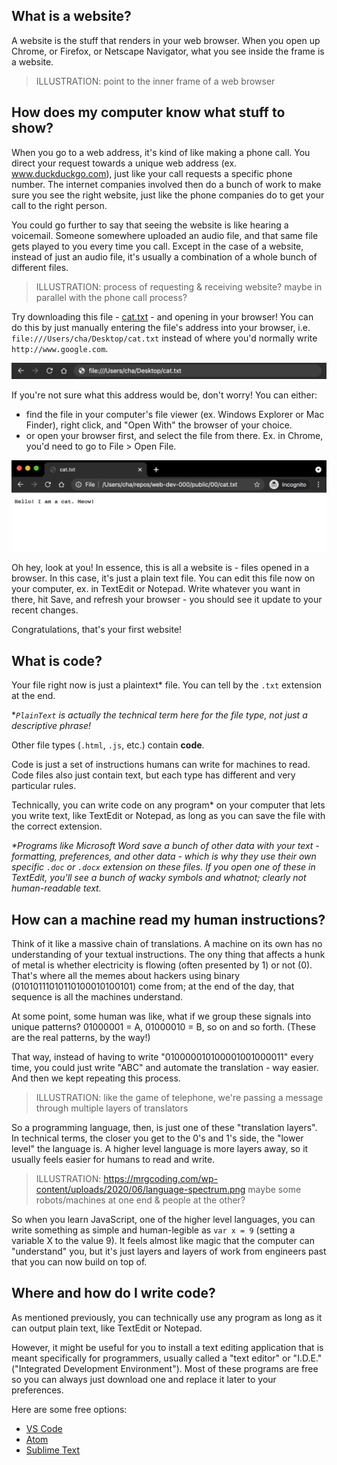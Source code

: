 ## What is a website?

A website is the stuff that renders in your web browser. When you open up Chrome, or Firefox, or Netscape Navigator, what you see inside the frame is a website.

> ILLUSTRATION: point to the inner frame of a web browser

## How does my computer know what stuff to show?

When you go to a web address, it's kind of like making a phone call. You direct your request towards a unique web address (ex. www.duckduckgo.com), just like your call requests a specific phone number. The internet companies involved then do a bunch of work to make sure you see the right website, just like the phone companies do to get your call to the right person.

You could go further to say that seeing the website is like hearing a voicemail. Someone somewhere uploaded an audio file, and that same file gets played to you every time you call. Except in the case of a website, instead of just an audio file, it's usually a combination of a whole bunch of different files.

> ILLUSTRATION: process of requesting & receiving website? maybe in parallel with the phone call process?

Try downloading this file - [cat.txt](./assets/00/cat.txt) - and opening in your browser! You can do this by just manually entering the file's address into your browser, i.e. `file:///Users/cha/Desktop/cat.txt` instead of where you'd normally write `http://www.google.com`.

![Using a local filepath in your browser](./assets/00/local-url.png)

If you're not sure what this address would be, don't worry! You can either:

- find the file in your computer's file viewer (ex. Windows Explorer or Mac Finder), right click, and "Open With" the browser of your choice.
- or open your browser first, and select the file from there. Ex. in Chrome, you'd need to go to File > Open File.

![Viewing a local file in your browser](./assets/00/local-url-open.png)

Oh hey, look at you! In essence, this is all a website is - files opened in a browser. In this case, it's just a plain text file. You can edit this file now on your computer, ex. in TextEdit or Notepad. Write whatever you want in there, hit Save, and refresh your browser - you should see it update to your recent changes.

Congratulations, that's your first website!

## What is code?

Your file right now is just a plaintext\* file. You can tell by the `.txt` extension at the end.

\*_`PlainText` is actually the technical term here for the file type, not just a descriptive phrase!_

Other file types (`.html`, `.js`, etc.) contain **code**.

Code is just a set of instructions humans can write for machines to read. Code files also just contain text, but each type has different and very particular rules.

Technically, you can write code on any program\* on your computer that lets you write text, like TextEdit or Notepad, as long as you can save the file with the correct extension.

_\*Programs like Microsoft Word save a bunch of other data with your text - formatting, preferences, and other data - which is why they use their own specific `.doc` or `.docx` extension on these files. If you open one of these in TextEdit, you'll see a bunch of wacky symbols and whatnot; clearly not human-readable text._

## How can a machine read my human instructions?

Think of it like a massive chain of translations. A machine on its own has no understanding of your textual instructions. The ony thing that affects a hunk of metal is whether electricity is flowing (often presented by 1) or not (0). That's where all the memes about hackers using binary (01010111010110100010100101) come from; at the end of the day, that sequence is all the machines understand.

At some point, some human was like, what if we group these signals into unique patterns? 01000001 = A, 01000010 = B, so on and so forth. (These are the real patterns, by the way!)

That way, instead of having to write "010000010100001001000011" every time, you could just write "ABC" and automate the translation - way easier. And then we kept repeating this process.

> ILLUSTRATION: like the game of telephone, we're passing a message through multiple layers of translators

So a programming language, then, is just one of these "translation layers". In technical terms, the closer you get to the 0's and 1's side, the "lower level" the language is. A higher level language is more layers away, so it usually feels easier for humans to read and write.

> ILLUSTRATION: https://mrgcoding.com/wp-content/uploads/2020/06/language-spectrum.png maybe some robots/machines at one end & people at the other?

So when you learn JavaScript, one of the higher level languages, you can write something as simple and human-legible as `var x = 9` (setting a variable X to the value 9). It feels almost like magic that the computer can "understand" you, but it's just layers and layers of work from engineers past that you can now build on top of.

## Where and how do I write code?

As mentioned previously, you can technically use any program as long as it can output plain text, like TextEdit or Notepad.

However, it might be useful for you to install a text editing application that is meant specifically for programmers, usually called a "text editor" or "I.D.E." ("Integrated Development Environment"). Most of these programs are free so you can always just download one and replace it later to your preferences.

Here are some free options:

- [VS Code](https://code.visualstudio.com/download)
- [Atom](https://atom.io/)
- [Sublime Text](https://www.sublimetext.com/)
